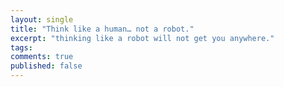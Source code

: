 ```yaml
---
layout: single
title: "Think like a human… not a robot."
excerpt: "thinking like a robot will not get you anywhere."
tags:
comments: true
published: false
---
```



